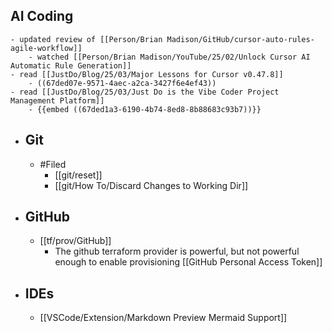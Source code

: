 ## AI Coding
	- updated review of [[Person/Brian Madison/GitHub/cursor-auto-rules-agile-workflow]]
		- watched [[Person/Brian Madison/YouTube/25/02/Unlock Cursor AI Automatic Rule Generation]]
	- read [[JustDo/Blog/25/03/Major Lessons for Cursor v0.47.8]]
		- ((67ded07e-9571-4aec-a2ca-3427f6e4ef43))
	- read [[JustDo/Blog/25/03/Just Do is the Vibe Coder Project Management Platform]]
		- {{embed ((67ded1a3-6190-4b74-8ed8-8b88683c93b7))}}
- ## Git
	- #Filed
		- [[git/reset]]
		- [[git/How To/Discard Changes to Working Dir]]
- ## GitHub
	- [[tf/prov/GitHub]]
		- The github terraform provider is powerful, but not powerful enough to enable provisioning [[GitHub Personal Access Token]]
- ## IDEs
	- [[VSCode/Extension/Markdown Preview Mermaid Support]]
